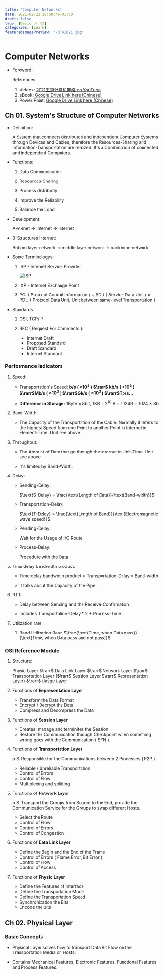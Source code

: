 ```yaml
---
title: "Computer Networks"
date: 2021-02-22T10:50:46+01:00
draft: false
tags: [Basic of CS]
categories: [Learn]
featuredImagePreview: "/3741021.jpg"
---
```


# Computer Networks

- Foreword:

    References:

    1. Videos: [2021王道计算机网络 on YouTube](https://www.youtube.com/watch?v=GOQInimk1Xc&list=PLuolGRW5AOPxEa0A2GNVIeFW9z0J-EIMe)
    2. eBook: [Google Drive Link here (Chinese) ](https://drive.google.com/file/d/1us0gQd7kkpIUF4DMEHh93aFiRIYEi_IV/view?usp=sharing)
    3. Power Point: [Google Drive Link here (Chinese) ](https://drive.google.com/drive/folders/1Mo-IynolgR-Js2qHV4k_0TX1HJZVbge6?usp=sharing)

## Ch 01. System's Structure of Computer Networks

- Definition:

    A System that connects distributed and independent Computer Systems through Devices and Cables, therefore the Resources-Sharing and Information-Transportation are realized. It's a Combination of connected and independent Computers.

- Functions:
  
    1. Data Communication

    2. Resources-Sharing

    3. Process distributly

    4. Improve the Reliability
   
    5. Balance the Load

- Development:

    APARnet -> internet -> Internet

- 3-Structures Internet:

    Bottom layer network -> middle layer network -> backbone network

- Some Terminologys:

    1. ISP - Internet Service Provider

        ![ISP]()

    2. IXP - Internet Exchange Point
    
    3. PCI ( Protocol Control Information ) + SDU ( Service Data Unit ) = PDU ( Protocol Data Unit, Unit between same-level Transportation )

- Standards

    1. OSI, TCP/IP

    2. RFC ( Request For Comments ):

        - Internet Draft
        - Proposed Standard
        - Draft Standard
        - Internet Standard

### __Performance Indicators__

1. Speed:

    - Transportation's Speed:
     __b/s ( $\times10^3$ ) $\rarr$ kb/s ( $\times10^3$ ) $\rarr$Mb/s ( $\times10^3$ ) $\rarr$Gb/s ( $\times10^3$ ) $\rarr$Tb/s...__

    - __Difference in Storage:__ 1Byte = 8bit, 1KB = $2^{10}$ B = 1024B = 1024 $\times$ 8b

2. Band-Width:

    - The Capacity of the Transportation of the Cable. Normally it refers to the highest Speed from one Point to another Point in Internet in Element-Time. Unit see above.

3. Throughput:

    - The Amount of Data that go through the Internet in Unit-Time. Unit see above. 

    - It's limited by Band-Width.

4. Delay:

    - Sending-Delay:

        $\text{S-Delay} = \frac{\text{Length of Data}}{\text{Band-width}}$ 
    - Transportation-Delay:

        $\text{T-Delay} = \frac{\text{Length of Band}}{\text{Electromagnetic wave speed}}$

    - Pending-Delay:

        Wait for the Usage of I/O Route

    - Process-Delay:

        Procedure with the Data

5. Time delay bandwidth product:

    - $\text{Time delay bandwidth product} = \text{Transportation-Delay} \times \text{Band-width}$

    - It talks about the Capacity of the Pipe.

6. RTT:

    - Delay between Sending and the Receive-Confirmation

    - Includes Transportation-Delay * 2 + Process-Time

7. Utilization rate

   1. Band Utilization Rate: $\frac{\text{Time, when Data pass}}{\text{Time, when Data pass and not pass}}$

### __OSI Reference Module__

1. Structure:
        
    Physic Layer $\rarr$ Data Link Layer $\rarr$ Network Layer $\rarr$ Transportation Layer ($\rarr$ Session Layer $\rarr$ Representation Layer) $\rarr$ Uasge Layer

2. Functions of __Representation Layer__

   - Transform the Data Format
   - Encrypt / Decrypt the Data
   - Compress and Decompress the Data

3. Functions of __Session Layer__

    - Creates, manage and terminites the Session 
    - Restore the Communication through Checkpoint when something wrong goes with the Communication ( SYN ).

4. Functions of __Transportation Layer__

    p.S. Responsible for the Communications between 2 Processes ( P2P )
    
    - Reliable / Unreliable Transportation
    - Control of Errors
    - Control of Flow
    - Multiplexing and splitting

5. Functions of __Network Layer__

    p.S. Transport the Groups from Source to the End, provide the Communication Service for the Groups to swap different Hosts.

    - Select the Route
    - Control of Flow
    - Control of Errors
    - Control of Congestion

6. Functions of __Data Link Layer__

    - Define the Begin and the End of the Frame
    - Control of Errors ( Frame Error, Bit Error )
    - Control of Flow
    - Control of Access

7. Functions of __Physic Layer__

    - Define the Features of Interface
    - Define the Transportation Mode
    - Define the Transportation Speed
    - Synchronization the Bits
    - Encode the Bits

## Ch 02. Physical Layer

### Basic Concepts

- Physical Layer solves how to transport Data Bit Flow on the Transportation Media on Hosts.

- Contains Mechanical Features, Electronic Features, Functional Features and Process Features.